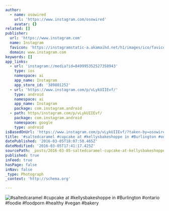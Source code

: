 ```yaml
---
author:
  - name: osowired
    url: 'https://www.instagram.com/osowired'
    avatar: {}
related: []
publisher:
  url: 'https://www.instagram.com'
  name: Instagram
  favicon: 'https://instagramstatic-a.akamaihd.net/h1/images/ico/favicon.ico/7cdab0872b15.ico'
  domain: www.instagram.com
keywords: []
app_links:
  - url: 'instagram://media?id=849995352527358943'
    type: ios
    namespace: ai
    app_name: Instagram
    app_store_id: '389801252'
  - url: 'https://www.instagram.com/p/vLykUIIEvf/'
    type: android
    namespace: ai
    app_name: Instagram
    package: com.instagram.android
  - path: https/instagram.com/p/vLykUIIEvf/
    package: com.instagram.android
    namespace: google
    type: android
isBasedOnUrl: 'https://www.instagram.com/p/vLykUIIEvf/?taken-by=osowired'
title: '#saltedcaramel #cupcake at #kellysbakeshoppe in #Burlington #ontario #foodie #foodporn #healthy #vegan #bakery'
datePublished: '2016-03-05T18:07:50.465Z'
dateModified: '2016-03-05T17:41:17.425Z'
sourcePath: _posts/2016-03-05-saltedcaramel-cupcake-at-kellysbakeshoppe-in-burlington.md
published: true
inFeed: true
hasPage: false
inNav: false
_type: Photograph
_context: 'http://schema.org'

---
```

![&num;saltedcaramel &num;cupcake at &num;kellysbakeshoppe in &num;Burlington &num;ontario &num;foodie &num;foodporn &num;healthy &num;vegan &num;bakery](https://scontent.cdninstagram.com/t51.2885-15/e15/10809545_1579971045565290_1338036084_n.jpg?ig_cache_key=ODQ5OTk1MzUyNTI3MzU4OTQz.2)